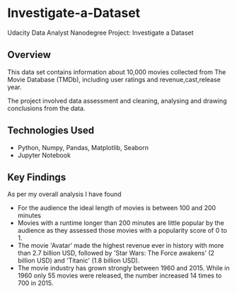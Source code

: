# Investigate-a-Dataset
Udacity Data Analyst Nanodegree Project: Investigate a Dataset

## Overview
This data set contains information about 10,000 movies collected from The Movie Database (TMDb), including user ratings and revenue,cast,release year.

The project involved data assessment and cleaning, analysing and drawing conclusions from the data.

## Technologies Used
- Python, Numpy, Pandas, Matplotlib, Seaborn
- Jupyter Notebook

## Key Findings
As per my overall analysis I have found
- For the audience the ideal length of movies is between 100 and 200 minutes
- Movies with a runtime longer than 200 minutes are little popular by the audience as they assessed those movies with a popularity score of 0 to 1.
- The movie 'Avatar' made the highest revenue ever in history with more than 2.7 billion USD, followed by 'Star Wars: The Force awakens' (2 billion USD) and 'Titanic' (1.8 billion USD).
- The movie industry has grown strongly between 1960 and 2015. While in 1960 only 55 movies were released, the number increased 14 times to 700 in 2015.
